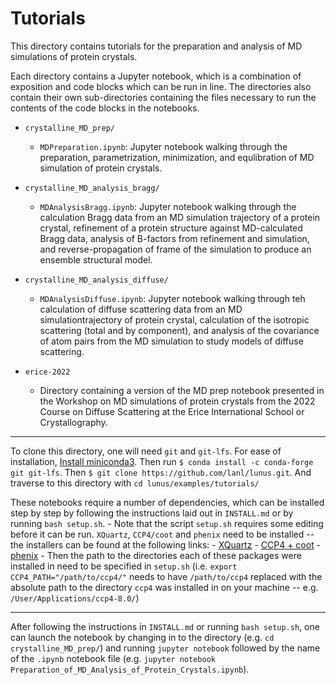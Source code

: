 # Tutorials 

This directory contains tutorials for the preparation and analysis of MD simulations of protein crystals. 

Each directory contains a Jupyter notebook, which is a combination of exposition and code blocks which can be run in line. The directories also contain their own sub-directories containing the files necessary to run the contents of the code blocks in the notebooks. 

- `crystalline_MD_prep/`
    - `MDPreparation.ipynb`: Jupyter notebook walking through the preparation, parametrization, minimization, and equlibration of MD simulation of protein crystals.

- `crystalline_MD_analysis_bragg/`
    - `MDAnalysisBragg.ipynb`: Jupyter notebook walking through the calculation Bragg data from an MD simulation trajectory of a protein crystal, refinement of a protein structure against MD-calculated Bragg data, analysis of B-factors from refinement and simulation, and reverse-propagation of frame of the simulation to produce an ensemble structural model.

- `crystalline_MD_analysis_diffuse/`
    - `MDAnalysisDiffuse.ipynb`: Jupyter notebook walking through teh calculation of diffuse scattering data from an MD simulationtrajectory of protein crystal, calculation of the isotropic scattering (total and by component), and analysis of the covariance of atom pairs from the MD simulation to study models of diffuse scattering.

- `erice-2022`
    - Directory containing a version of the MD prep notebook presented in the Workshop on MD simulations of protein crystals from the 2022 Course on Diffuse Scattering at the Erice International School or Crystallography.

---

To clone this directory, one will need `git` and `git-lfs`. For ease of installation, [Install miniconda3](https://docs.conda.io/en/latest/miniconda.html). Then run `$ conda install -c conda-forge git git-lfs`. Then `$ git clone https://github.com/lanl/lunus.git`. And traverse to this directory with `cd lunus/examples/tutorials/`

These notebooks require a number of dependencies, which can be installed step by step by following the instructions laid out in `INSTALL.md` or by running `bash setup.sh`. 
    - Note that the script `setup.sh` requires some editing before it can be run. `XQuartz`, `CCP4/coot` and `phenix` need to be installed -- the installers can be found at the following links:
        - [XQuartz](https://www.xquartz.org/)
        - [CCP4 + coot](https://www.ccp4.ac.uk/download/)
        - [phenix](https://phenix-online.org/download)
    - Then the path to the directories each of these packages were installed in need to be specified in `setup.sh` (i.e. `export CCP4_PATH="/path/to/ccp4/"` needs to have `/path/to/ccp4` replaced with the absolute path to the directory `ccp4` was installed in on your machine -- e.g. `/User/Applications/ccp4-8.0/`)

---

After following the instructions in `INSTALL.md` or running `bash setup.sh`, one can launch the notebook by changing in to the directory (e.g. `cd crystalline_MD_prep/`) and running `jupyter notebook` followed by the name of the `.ipynb` notebook file (e.g. `jupyter notebook Preparation_of_MD_Analysis_of_Protein_Crystals.ipynb`).
